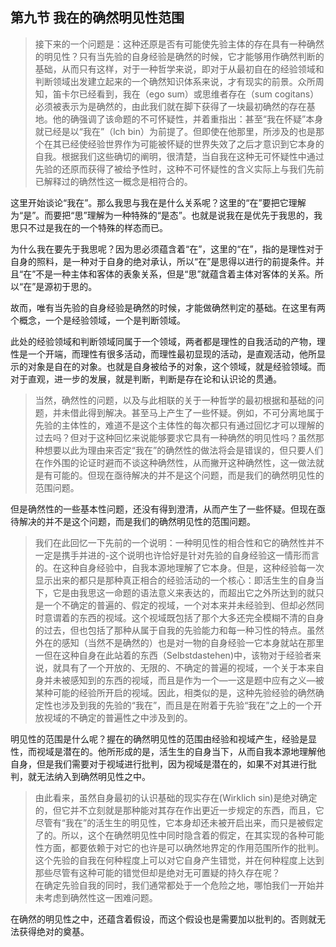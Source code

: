 <h2>第九节 我在的确然明见性范围</h2><blockquote data-pid="UG3sg3Yi">接下来的一个问题是：这种还原是否有可能使先验主体的存在具有一种确然的明见性？只有当先验的自身经验是确然的时候，它才能够用作确然判断的基础，从而只有这样，对于一种哲学来说，即对于从最初自在的经验领域和判断领域出发建立起来的一个确然知识体系来说，才有现实的前景。众所周知，笛卡尔已经看到，我在（ego sum）或思维者存在（sum cogitans）必须被表示为是确然的，由此我们就在脚下获得了一块最初确然的存在基地。他的确强调了该命题的不可怀疑性，并着重指出：甚至“我在怀疑”本身就已经是以“我在”（lch bin）为前提了。但即使在他那里，所涉及的也是那个在其已经使经验世界作为可能被怀疑的世界失效了之后才意识到它本身的自我。根据我们这些确切的阐明，很清楚，当自我在这种无可怀疑性中通过先验的还原而获得了被给予性时，这种不可怀疑性的含义实际上与我们先前已解释过的确然性这一概念是相符合的。</blockquote><p data-pid="mP3bHnuW">这里开始谈论“我在”。那么我思与我在是什么关系呢？这里的“在”要把它理解为“是”。而要把“思”理解为一种特殊的“是态”。也就是说我在是优先于我思的，我思只不过是我在的一个特殊的样态而已。</p><p data-pid="2TYsThXT">为什么我在要先于我思呢？因为思必须蕴含着“在”，这里的“在”，指的是理性对于自身的照料，是一种对于自身的绝对承认，所以“在”是思得以进行的前提条件。并且“在”不是一种主体和客体的表象关系，但是“思”就蕴含着主体对客体的关系。所以“在”是源初于思的。</p><p data-pid="CZuQcuX_">故而，唯有当先验的自身经验是确然的时候，才能做确然判定的基础。在这里有两个概念，一个是经验领域，一个是判断领域。</p><p data-pid="cmnIV2CB">此处的经验领域和判断领域同属于一个领域，两者都是理性的自我活动的产物，理性是一个开端，而理性有很多活动，而理性最初显现的活动，是直观活动，他所显示的对象是自在的对象。也就是自身被给予的对象，这个领域，就是经验领域。而对于直观，进一步的发展，就是判断，判断是存在论和认识论的贯通。</p><blockquote data-pid="FsJ8_yPV">当然，确然性的问题，以及与此相联的关于一种哲学的最初根据和基础的问题，并未借此得到解决。甚至马上产生了一些怀疑。例如，不可分离地属于先验的主体性的，难道不是这个主体性的每次都只有通过回忆才可以理解的过去吗？但对于这种回忆来说能够要求它具有一种确然的明见性吗？虽然那种想要以此为理由来否定“我在”的确然性的做法将会是错误的，但只要人们在作外围的论证时避而不谈这种确然性，从而撇开这种确然性，这一做法就是有可能的。但现在亟待解决的并不是这个问题，而是我们的确然明见性的范围问题。</blockquote><p data-pid="1rcKEhUR">但是确然性的一些基本性问题，还没有得到澄清，从而产生了一些怀疑。但现在亟待解决的并不是这个问题，而是我们的确然明见性的范围问题。</p><blockquote data-pid="hTJd7ai8">我们在此回忆一下先前的一个说明：一种明见性的相合性和它的确然性并不一定是携手并进的-这个说明也许恰好是针对先验的自身经验这一情形而言的。在这种自身经验中，自我本源地理解了它本身。但是，这种经验每一次显示出来的都只是那种真正相合的经验活动的一个核心：即活生生的自身当下，它是由我思这一命题的语法意义来表达的，而超出它之外所达到的就只是一个不确定的普遍的、假定的视域，一个对本来并未经验到、但却必然同时意谓着的东西的视域。这个视域既包括了那个大多还完全模糊不清的自身的过去，但也包括了那种从属于自我的先验能力和每一种习性的特点。虽然外在的感知（当然不是确然的）也是对一物的自身经验一它本身就站在那里一但在这种自身在此站着的东西（Selbstdastehen)中，该物对于经验者来说，就具有了一个开放的、无限的、不确定的普遍的视域，一个关于本来自身并未被感知到的东西的视域，而且是作为一个—一这是题中应有之义—被某种可能的经验所开启的视域。因此，相类似的是，这种先验经验的确然确定性也涉及到我的先验的“我在”，而且是在附着于先验“我在”之上的一个开放视域的不确定的普遍性之中涉及到的。</blockquote><p data-pid="KOPWP0AY">明见性的范围是什么呢？握在的确然明见性的范围由经验和视域产生，经验是显性，而视域是潜在的。他所形成的是，活生生的自身当下，从而自我本源地理解他自身，但是我们需要对于视域进行批判，因为视域是潜在的，如果不对其进行批判，就无法纳入到确然明见性之中。</p><blockquote data-pid="cWUCGYfu">由此看来，虽然自身最初的认识基础的现实存在(Wirklich sin)是绝对确定的，但它并不立刻就是那种能对其存在作出更近一步规定的东西，而且，它尽管有“我在”的活生生的明见性，它本身却还未被开启出来，而只是被假定了的。所以，这个在确然明见性中同时隐含着的假定，在其实现的各种可能性方面，都要依赖于对它的也许是可以确然地界定的作用范围所作的批判。这个先验的自我在何种程度上可以对它自身产生错觉，并在何种程度上达到那些尽管有这种可能的错觉但却是绝对无可置疑的持久存在呢？<br>在确定先验自我的同时，我们通常都处于一个危险之地，哪怕我们一开始并未考虑到确然性这一困难问题。</blockquote><p data-pid="e7rEajbF">在确然的明见性之中，还蕴含着假设，而这个假设也是需要加以批判的。否则就无法获得绝对的奠基。</p><p></p>